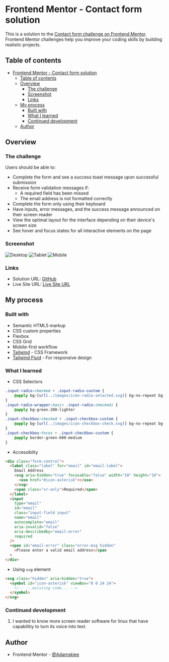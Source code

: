 # Frontend Mentor - Contact form solution

This is a solution to the [Contact form challenge on Frontend Mentor](https://www.frontendmentor.io/challenges/contact-form--G-hYlqKJj). Frontend Mentor challenges help you improve your coding skills by building realistic projects.

## Table of contents

- [Frontend Mentor - Contact form solution](#frontend-mentor---contact-form-solution)
  - [Table of contents](#table-of-contents)
  - [Overview](#overview)
    - [The challenge](#the-challenge)
    - [Screenshot](#screenshot)
    - [Links](#links)
  - [My process](#my-process)
    - [Built with](#built-with)
    - [What I learned](#what-i-learned)
    - [Continued development](#continued-development)
  - [Author](#author)

## Overview

### The challenge

Users should be able to:

- Complete the form and see a success toast message upon successful submission
- Receive form validation messages if:
  - A required field has been missed
  - The email address is not formatted correctly
- Complete the form only using their keyboard
- Have inputs, error messages, and the success message announced on their screen reader
- View the optimal layout for the interface depending on their device's screen size
- See hover and focus states for all interactive elements on the page

### Screenshot

![Desktop](./screenshots/desktop.jpeg)
![Tablet](./screenshots/tablet.jpeg)
![Mobile](./screenshots/mobile.jpeg)

### Links

- Solution URL: [GitHub](https://github.com/adamskiee-frontendmentor-projects/accessible-contact-form)
- Live Site URL: [Live Site URL](https://adamskiee-frontendmentor-projects.github.io/accessible-contact-form)

## My process

### Built with

- Semantic HTML5 markup
- CSS custom properties
- Flexbox
- CSS Grid
- Mobile-first workflow
- [Tailwind](https://tailwindcss.com/) - CSS Framework
- [Tailwind Fluid](https://fluid.tw/) - For responsive design

### What I learned

- CSS Selectors

```css
.input-radio:checked + .input-radio-custom {
    @apply bg-[url(../images/icon-radio-selected.svg)] bg-no-repeat bg-cover bg-center border-none;
}
.input-radio-wrapper:has(> .input-radio:checked) {
    @apply bg-green-200-lighter
}
.input-checkbox:checked + .input-checkbox-custom {
    @apply bg-[url(../images/icon-checkbox-check.svg)] bg-no-repeat bg-contain bg-center border-none;
}
.input-checkbox:focus + .input-checkbox-custom {
    @apply border-green-600-medium
}
```

- Accessiblity

```html
<div class="form-control">
  <label class="label" for="email" id="email-label">
    Email Address
    <svg aria-hidden="true" focusable="false" width="10" height="10">
      <use href="#icon-asterisk"></use>
    </svg>
    <span class="sr-only">Required</span>
  </label>
  <input
    type="email"
    id="email"
    class="input-field input"
    name="email"
    autocomplete="email"
    aria-invalid="false"
    aria-describedby="email-error"
    required
  />
  <span id="email-error" class="error-msg hidden"
    >Please enter a valid email address</span
  >
</div>
```

- Using `svg` element

```html
<svg class="hidden" aria-hidden="true">
  <symbol id="icon-asterisk" viewBox="0 0 24 24">
    <!-- ...existing code... -->
  </symbol>
</svg>
```

### Continued development

1. I wanted to know more screen reader software for linux that have capabilitiy to turn its voice into text.

## Author

- Frontend Mentor - [@Adamskiee](https://www.frontendmentor.io/profile/Adamskiee)
